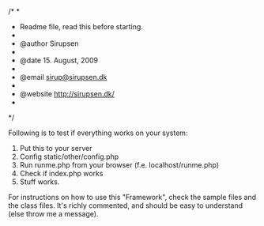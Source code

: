 /*
 *
 * Readme file, read this before starting.
 *
 * @author 	Sirupsen
 *
 * @date 	15. August, 2009
 *
 * @email 	sirup@sirupsen.dk
 *
 * @website http://sirupsen.dk/
 *
 */

Following is to test if everything works on your system:

1. Put this to your server
2. Config static/other/config.php
3. Run runme.php from your browser (f.e. localhost/runme.php)
4. Check if index.php works
5. Stuff works.

For instructions on how to use this "Framework", check the sample files and the class files.
It's richly commented, and should be easy to understand (else throw me a message).

